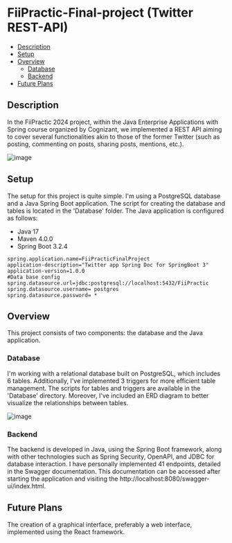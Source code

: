 # FiiPractic-Final-project (Twitter REST-API)

* [Description](#description) 
* [Setup](#setup)
* [Overview](#overview)
    * [Database](#database)
    * [Backend](#backend) 
* [Future Plans](#future-plans)



## Description

In the FiiPractic 2024 project, within the Java Enterprise Applications with Spring course organized by Cognizant, we implemented a REST API aiming to cover several functionalities akin to those of the former Twitter (such as posting, commenting on posts, sharing posts, mentions, etc.).

![image](https://github.com/Bordei08/FiiPractic-final-project/assets/79217056/b7a28d21-ffa7-43d7-896e-a9011f5b2c75)

## Setup
The setup for this project is quite simple. I'm using a PostgreSQL database and a Java Spring Boot application. The script for creating the database and tables is located in the 'Database' folder. The Java application is configured as follows:
 * Java 17
 * Maven 4.0.0
 * Spring Boot 3.2.4

```
spring.application.name=FiiPracticFinalProject
application-description="Twitter app Spring Doc for SpringBoot 3"
application-version=1.0.0
#Data base config
spring.datasource.url=jdbc:postgresql://localhost:5432/FiiPractic
spring.datasource.username= postgres
spring.datasource.password= *

```

## Overview
This project consists of two components: the database and the Java application.
### Database
I'm working with a relational database built on PostgreSQL, which includes 6 tables. Additionally, I've implemented 3 triggers for more efficient table management. The scripts for tables and triggers are available in the 'Database' directory. Moreover, I've included an ERD diagram to better visualize the relationships between tables.


![image](https://github.com/Bordei08/FiiPractic-final-project/assets/79217056/b240b5dc-afb0-4ae4-84a4-b9f2d2479a56)

### Backend
The backend is developed in Java, using the Spring Boot framework, along with other technologies such as Spring Security, OpenAPI, and JDBC for database interaction. I have personally implemented 41 endpoints, detailed in the Swagger documentation. This documentation can be accessed after starting the application and visiting the http://localhost:8080/swagger-ui/index.html.

## Future Plans
The creation of a graphical interface, preferably a web interface, implemented using the React framework.


